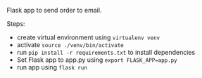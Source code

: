 Flask app to send order to email.

Steps:
- create virtual environment using `virtualenv venv`
- activate `source ./venv/bin/activate`
- run `pip install -r requirements.txt` to install dependencies
- Set Flask app to app.py using `export FLASK_APP=app.py`
- run app using `flask run`
